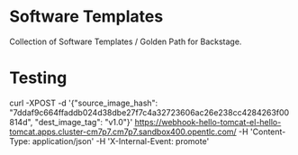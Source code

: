 # Software Templates

Collection of Software Templates / Golden Path for Backstage.


# Testing


curl -XPOST -d '{"source_image_hash": "7ddaf9c664ffaddb024d38dbe27f7c4a32723606ac26e238cc4284263f00814d", "dest_image_tag": "v1.0"}' https://webhook-hello-tomcat-el-hello-tomcat.apps.cluster-cm7p7.cm7p7.sandbox400.opentlc.com/ -H 'Content-Type: application/json' -H 'X-Internal-Event: promote'

